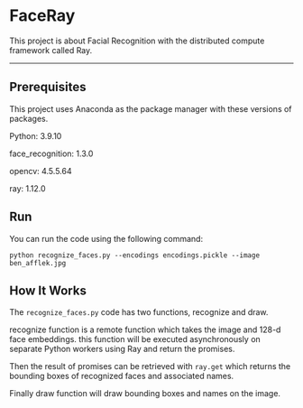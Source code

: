 # FaceRay

This project is about Facial Recognition with the distributed compute framework called Ray.

------

## Prerequisites
This project uses Anaconda as the package manager with these versions of packages.

Python: 3.9.10

face_recognition: 1.3.0

opencv: 4.5.5.64

ray: 1.12.0

## Run
You can run the code using the following command:
```
python recognize_faces.py --encodings encodings.pickle --image ben_afflek.jpg 
```

## How It Works
The `recognize_faces.py` code has two functions, recognize and draw.

recognize function is a remote function which takes the image and 128-d face embeddings. this function will be executed 
asynchronously on separate Python workers using Ray and return the promises. 

Then the result of promises can be retrieved with ``ray.get`` which returns the bounding boxes of recognized faces and associated names.

Finally draw function will draw bounding boxes and names on the image.